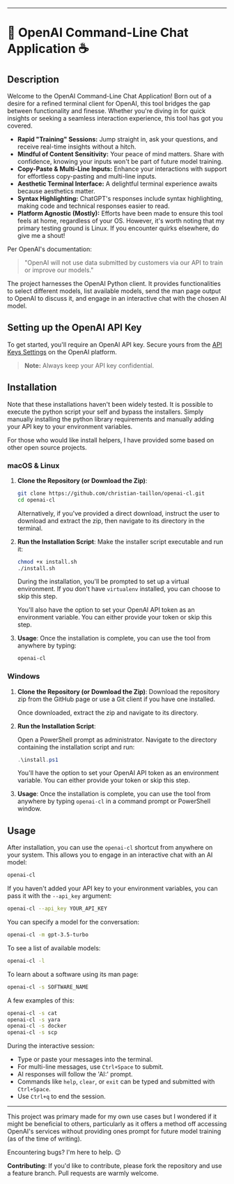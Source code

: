 
---

# 🤖 OpenAI Command-Line Chat Application ☕️

## Description
Welcome to the OpenAI Command-Line Chat Application! Born out of a desire for a refined terminal client for OpenAI, this tool bridges the gap between functionality and finesse. Whether you're diving in for quick insights or seeking a seamless interaction experience, this tool has got you covered.

- **Rapid "Training" Sessions:** Jump straight in, ask your questions, and receive real-time insights without a hitch.
- **Mindful of Content Sensitivity:** Your peace of mind matters. Share with confidence, knowing your inputs won't be part of future model training.
- **Copy-Paste & Multi-Line Inputs:** Enhance your interactions with support for effortless copy-pasting and multi-line inputs.
- **Aesthetic Terminal Interface:** A delightful terminal experience awaits because aesthetics matter.
- **Syntax Highlighting:** ChatGPT's responses include syntax highlighting, making code and technical responses easier to read.
- **Platform Agnostic (Mostly):** Efforts have been made to ensure this tool feels at home, regardless of your OS. However, it's worth noting that my primary testing ground is Linux. If you encounter quirks elsewhere, do give me a shout!

Per OpenAI's documentation:

> "OpenAI will not use data submitted by customers via our API to train or improve our models."

The project harnesses the OpenAI Python client. It provides functionalities to select different models, list available models, send the man page output to OpenAI to discuss it, and engage in an interactive chat with the chosen AI model.

## Setting up the OpenAI API Key
To get started, you'll require an OpenAI API key. Secure yours from the [API Keys Settings](https://platform.openai.com/account/api-keys) on the OpenAI platform.
> **Note:** Always keep your API key confidential.


## Installation
Note that these installations haven't been widely tested. It is possible to execute the python script your self and bypass the installers. Simply manually installing the python library requirements and manually adding your API key to your environment variables.

For those who would like install helpers, I have provided some based on other open source projects.

### macOS & Linux

1. **Clone the Repository (or Download the Zip)**:
   ```bash
   git clone https://github.com/christian-taillon/openai-cl.git
   cd openai-cl
   ```

   Alternatively, if you've provided a direct download, instruct the user to download and extract the zip, then navigate to its directory in the terminal.

2. **Run the Installation Script**:
   Make the installer script executable and run it:
   ```bash
   chmod +x install.sh
   ./install.sh
   ```

   During the installation, you'll be prompted to set up a virtual environment. If you don't have `virtualenv` installed, you can choose to skip this step.

   You'll also have the option to set your OpenAI API token as an environment variable. You can either provide your token or skip this step.

3. **Usage**:
   Once the installation is complete, you can use the tool from anywhere by typing:
   ```bash
   openai-cl
   ```

### Windows

1. **Clone the Repository (or Download the Zip)**:
   Download the repository zip from the GitHub page or use a Git client if you have one installed.

   Once downloaded, extract the zip and navigate to its directory.

2. **Run the Installation Script**:

   Open a PowerShell prompt as administrator. Navigate to the directory containing the installation script and run:

   ```powershell
   .\install.ps1
   ```

   You'll have the option to set your OpenAI API token as an environment variable. You can either provide your token or skip this step.

3. **Usage**:
   Once the installation is complete, you can use the tool from anywhere by typing `openai-cl` in a command prompt or PowerShell window.


## Usage

After installation, you can use the `openai-cl` shortcut from anywhere on your system. This allows you to engage in an interactive chat with an AI model:

```bash
openai-cl
```

If you haven't added your API key to your environment variables, you can pass it with the `--api_key` argument:

```bash
openai-cl --api_key YOUR_API_KEY
```

You can specify a model for the conversation:

```bash
openai-cl -m gpt-3.5-turbo
```

To see a list of available models:

```bash
openai-cl -l
```

To learn about a software using its man page:

```bash
openai-cl -s SOFTWARE_NAME
```

A few examples of this:
```bash
openai-cl -s cat
openai-cl -s yara
openai-cl -s docker
openai-cl -s scp
```

During the interactive session:
- Type or paste your messages into the terminal.
- For multi-line messages, use `Ctrl+Space` to submit.
- AI responses will follow the 'AI:' prompt.
- Commands like `help`, `clear`, or `exit` can be typed and submitted with `Ctrl+Space`.
- Use `Ctrl+q` to end the session.

---

This project was primary made for my own use cases but I wondered if it might be beneficial to others, particularly as it offers a method off accessing OpenAI's services without providing ones prompt for future model training (as of the time of writing).

Encountering bugs? I'm here to help. 😉

**Contributing**: If you'd like to contribute, please fork the repository and use a feature branch. Pull requests are warmly welcome.
